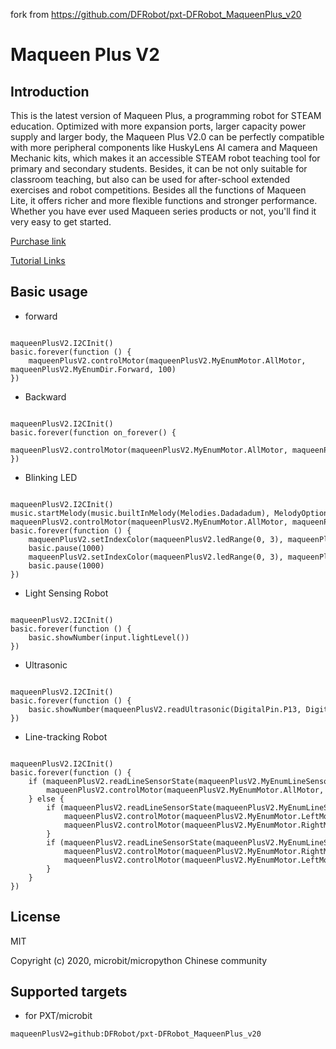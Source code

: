 fork from https://github.com/DFRobot/pxt-DFRobot_MaqueenPlus_v20

# Maqueen Plus V2

## Introduction

This is the latest version of Maqueen Plus, a programming robot for STEAM education. Optimized with more expansion ports, larger capacity power supply and larger body, the Maqueen Plus V2.0 can be perfectly compatible with more peripheral components like HuskyLens AI camera and Maqueen Mechanic kits, which makes it an accessible STEAM robot teaching tool for primary and secondary students. Besides, it can be not only suitable for classroom teaching, but also can be used for after-school extended exercises and robot competitions. Besides all the functions of Maqueen Lite, it offers richer and more flexible functions and stronger performance. Whether you have ever used Maqueen series products or not, you'll find it very easy to get started.

[Purchase link](https://www.dfrobot.com/product-2026.html)

[Tutorial Links](https://wiki.dfrobot.com/SKU_MBT0021-EN_Maqueen_Plus_STEAM_Programming_Educational_Robot#target_0)

## Basic usage

* forward

```blocks

maqueenPlusV2.I2CInit()
basic.forever(function () {
    maqueenPlusV2.controlMotor(maqueenPlusV2.MyEnumMotor.AllMotor, maqueenPlusV2.MyEnumDir.Forward, 100)
})

```

* Backward

```blocks

maqueenPlusV2.I2CInit()
basic.forever(function on_forever() {
    maqueenPlusV2.controlMotor(maqueenPlusV2.MyEnumMotor.AllMotor, maqueenPlusV2.MyEnumDir.Backward, 100)
})

```

* Blinking LED

```blocks

maqueenPlusV2.I2CInit()
music.startMelody(music.builtInMelody(Melodies.Dadadadum), MelodyOptions.Forever)
maqueenPlusV2.controlMotor(maqueenPlusV2.MyEnumMotor.AllMotor, maqueenPlusV2.MyEnumDir.Forward, 255)
basic.forever(function () {
    maqueenPlusV2.setIndexColor(maqueenPlusV2.ledRange(0, 3), maqueenPlusV2.NeoPixelColors.Red)
    basic.pause(1000)
    maqueenPlusV2.setIndexColor(maqueenPlusV2.ledRange(0, 3), maqueenPlusV2.NeoPixelColors.Blue)
    basic.pause(1000)
})

```

* Light Sensing Robot

```blocks

maqueenPlusV2.I2CInit()
basic.forever(function () {
    basic.showNumber(input.lightLevel())
})

```

* Ultrasonic

```blocks

maqueenPlusV2.I2CInit()
basic.forever(function () {
    basic.showNumber(maqueenPlusV2.readUltrasonic(DigitalPin.P13, DigitalPin.P14))
})

```

* Line-tracking Robot

```blocks

maqueenPlusV2.I2CInit()
basic.forever(function () {
    if (maqueenPlusV2.readLineSensorState(maqueenPlusV2.MyEnumLineSensor.SensorM) == 1) {
        maqueenPlusV2.controlMotor(maqueenPlusV2.MyEnumMotor.AllMotor, maqueenPlusV2.MyEnumDir.Forward, 100)
    } else {
        if (maqueenPlusV2.readLineSensorState(maqueenPlusV2.MyEnumLineSensor.SensorL1) == 0 && maqueenPlusV2.readLineSensorState(maqueenPlusV2.MyEnumLineSensor.SensorR1) == 1) {
            maqueenPlusV2.controlMotor(maqueenPlusV2.MyEnumMotor.LeftMotor, maqueenPlusV2.MyEnumDir.Forward, 160)
            maqueenPlusV2.controlMotor(maqueenPlusV2.MyEnumMotor.RightMotor, maqueenPlusV2.MyEnumDir.Forward, 30)
        }
        if (maqueenPlusV2.readLineSensorState(maqueenPlusV2.MyEnumLineSensor.SensorL1) == 1 && maqueenPlusV2.readLineSensorState(maqueenPlusV2.MyEnumLineSensor.SensorR1) == 0) {
            maqueenPlusV2.controlMotor(maqueenPlusV2.MyEnumMotor.RightMotor, maqueenPlusV2.MyEnumDir.Forward, 160)
            maqueenPlusV2.controlMotor(maqueenPlusV2.MyEnumMotor.LeftMotor, maqueenPlusV2.MyEnumDir.Forward, 30)
        }
    }
})

```
## License

MIT

Copyright (c) 2020, microbit/micropython Chinese community

## Supported targets

* for PXT/microbit


```package
maqueenPlusV2=github:DFRobot/pxt-DFRobot_MaqueenPlus_v20
```
